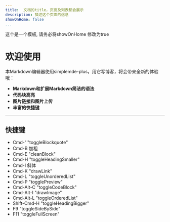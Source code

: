 ```yaml
---
title:  文档的title，页面及列表都会展示
description: 描述这个页面的信息
showOnHome: false
...
```


这个是一个模板, 请务必将showOnHome 修改为true

# 欢迎使用
本Markdown编辑器使用simplemde-plus，用它写博客，将会带来全新的体验哦：


- **Markdown和扩展Markdown简洁的语法**
- **代码块高亮**
- **图片链接和图片上传**
- **丰富的快捷键**


-------------------


## 快捷键

 - Cmd-'	"toggleBlockquote"
 - Cmd-B	加粗
 - Cmd-E	"cleanBlock"
 - Cmd-H	"toggleHeadingSmaller"
 - Cmd-I	斜体
 - Cmd-K	"drawLink"
 - Cmd-L	"toggleUnorderedList"
 - Cmd-P	"togglePreview"
 - Cmd-Alt-C	"toggleCodeBlock"
 - Cmd-Alt-I	"drawImage"
 - Cmd-Alt-L	"toggleOrderedList"
 - Shift-Cmd-H	"toggleHeadingBigger"
 - F9	"toggleSideBySide"
 - F11	"toggleFullScreen"


